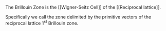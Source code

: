 The Brillouin Zone is the [[Wigner-Seitz Cell]] of the [[Reciprocal lattice]].

Specifically we call the zone delimited by the primitive vectors of the reciprocal lattice $1^{st}$ Brillouin zone.